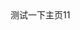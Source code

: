 <!DOCTYPE html>
<html>
<head>
<meta charset="utf-8">
<title>李美东</title>
</head>
 
<body>
  测试一下主页11
</body>
 
</html>
